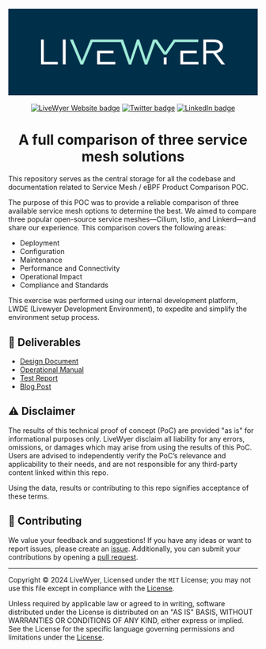 ![LiveWyer Banner](./.github/img/github-banner.png?raw=true)

<p align="center">
    <a href="https://livewyer.io" ><img src="https://badgen.net/badge/Website/livewyer.io" alt="LiveWyer Website badge" /></a>
    <a href="https://twitter.com/LiveWyerUK"><img src="https://badgen.net/badge/twitter/@LiveWyerUK" alt="Twitter badge" /></a>
    <a href="https://www.linkedin.com/company/livewyer"><img src="https://badgen.net/badge/LinkedIn/LiveWyer" alt="LinkedIn badge" /></a>
</p>

<h1 align="center">A full comparison of three service mesh solutions</h1>

This repository serves as the central storage for all the codebase and documentation related to Service Mesh / eBPF Product Comparison POC.

The purpose of this POC was to provide a reliable comparison of three available service mesh options to determine the best. We aimed to compare three popular open-source service meshes—Cilium, Istio, and Linkerd—and share our experience.
This comparison covers the following areas:

- Deployment
- Configuration
- Maintenance
- Performance and Connectivity
- Operational Impact
- Compliance and Standards

This exercise was performed using our internal development platform, LWDE (Livewyer Development Environment), to expedite and simplify the environment setup process.

## :pencil: Deliverables

- [Design Document](docs/design-document.md)
- [Operational Manual](docs/operational-manual.md)
- [Test Report](docs/test-report.md)
- [Blog Post](https://livewyer.io/blog/2024/05/08/comparison-of-service-meshes)

## :warning: Disclaimer

The results of this technical proof of concept (PoC) are provided "as is" for informational purposes only. LiveWyer disclaim all liability for any errors, omissions, or damages which may arise from using the results of this PoC. Users are advised to independently verify the PoC’s relevance and applicability to their needs, and are not responsible for any third-party content linked within this repo.

Using the data, results or contributing to this repo signifies acceptance of these terms.

## :jigsaw: Contributing

We value your feedback and suggestions!
If you have any ideas or want to report issues, please create an [issue](https://github.com/livewyer-ops/poc-servicemesh2024/issues/new/choose).
Additionally, you can submit your contributions by opening a [pull request](https://github.com/livewyer-ops/poc-servicemesh2024/pulls).

---

Copyright © 2024 LiveWyer, Licensed under the `MIT` License; you may not use this file except in compliance with the [License](LICENSE).

Unless required by applicable law or agreed to in writing, software distributed under the License is distributed on an "AS IS" BASIS,
WITHOUT WARRANTIES OR CONDITIONS OF ANY KIND, either express or implied.
See the License for the specific language governing permissions and limitations under the [License](LICENSE).
